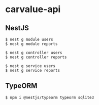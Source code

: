 # carvalue-api

## NestJS
```
$ nest g module users
$ nest g module reports

$ nest g controller users
$ nest g controller reports

$ nest g service users
$ nest g service reports
```

## TypeORM

```
$ npm i @nestjs/typeorm typeorm sqlite3
```